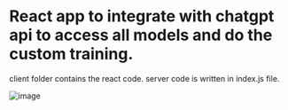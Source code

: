 # React app to integrate with chatgpt api to access all models and do the custom training.

client folder contains the react code.
server code is written in index.js file.

![image](https://user-images.githubusercontent.com/1579649/221613128-52f3fb6c-e528-49bb-8afa-b17cf528e497.png)

